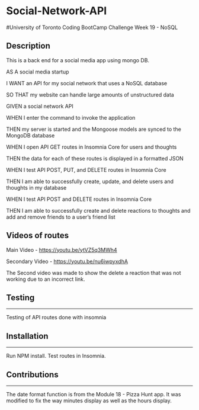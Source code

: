 # Social-Network-API
#University of Toronto Coding BootCamp Challenge Week 19 - NoSQL

## Description
This is a back end for a social media app using mongo DB.

AS A social media startup

I WANT an API for my social network that uses a NoSQL database


SO THAT my website can handle large amounts of unstructured data

GIVEN a social network API

WHEN I enter the command to invoke the application

THEN my server is started and the Mongoose models are synced to the MongoDB database

WHEN I open API GET routes in Insomnia Core for users and thoughts

THEN the data for each of these routes is displayed in a formatted JSON

WHEN I test API POST, PUT, and DELETE routes in Insomnia Core

THEN I am able to successfully create, update, and delete users and thoughts in my database

WHEN I test API POST and DELETE routes in Insomnia Core

THEN I am able to successfully create and delete reactions to thoughts and add and remove friends to a user’s friend list




## Videos of routes
Main Video - https://youtu.be/ytVZ5q3MWh4

Secondary Video - https://youtu.be/nu6iwpyxdhA

The Second video was made to show the delete a reaction that was not working due to an incorrect link.



## Testing
---
Testing of API routes done with insomnia

## Installation
---
Run NPM install. Test routes in Insomnia.

## Contributions
---
The date format function is from the Module 18 - Pizza Hunt app. It was modified to fix the way minutes display as well as the hours display.
